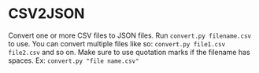 # CSV2JSON
 Convert one or more CSV files to JSON files. Run `convert.py filename.csv` to use. You can convert multiple files like so: `convert.py file1.csv file2.csv` and so on. Make sure to use quotation marks if the filename has spaces. Ex: `convert.py "file name.csv"`
